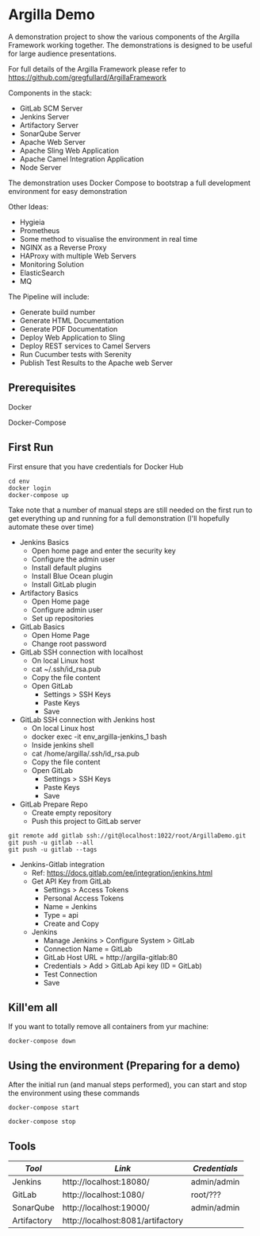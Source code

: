 # Argilla Demo
A demonstration project to show the various components of the Argilla Framework working together.
The demonstrations is designed to be useful for large audience presentations.

For full details of the Argilla Framework please refer to https://github.com/gregfullard/ArgillaFramework

Components in the stack:
* GitLab SCM Server
* Jenkins Server
* Artifactory Server
* SonarQube Server
* Apache Web Server
* Apache Sling Web Application
* Apache Camel Integration Application
* Node Server

The demonstration uses Docker Compose to bootstrap a full development environment for easy demonstration

Other Ideas:
* Hygieia
* Prometheus
* Some method to visualise the environment in real time
* NGINX as a Reverse Proxy
* HAProxy with multiple Web Servers
* Monitoring Solution
* ElasticSearch
* MQ

The Pipeline will include:
* Generate build number
* Generate HTML Documentation
* Generate PDF Documentation
* Deploy Web Application to Sling
* Deploy REST services to Camel Servers
* Run Cucumber tests with Serenity
* Publish Test Results to the Apache web Server

## Prerequisites
Docker

Docker-Compose

## First Run
First ensure that you have credentials for Docker Hub

```
cd env
docker login
docker-compose up
```

Take note that a number of manual steps are still needed on the first run to get everything
up and running for a full demonstration (I'll hopefully automate these over time)

* Jenkins Basics
     * Open home page and enter the security key
     * Configure the admin user
     * Install default plugins
     * Install Blue Ocean plugin
     * Install GitLab plugin
* Artifactory Basics
     * Open Home page
     * Configure admin user
     * Set up repositories
* GitLab Basics
     * Open Home Page
     * Change root password
* GitLab SSH connection with localhost
     * On local Linux host
     * cat ~/.ssh/id_rsa.pub
     * Copy the file content
     * Open GitLab
         * Settings > SSH Keys
         * Paste Keys
         * Save
* GitLab SSH connection with Jenkins host
     * On local Linux host
     * docker exec -it env_argilla-jenkins_1 bash
     * Inside jenkins shell
     * cat /home/argilla/.ssh/id_rsa.pub
     * Copy the file content
     * Open GitLab
         * Settings > SSH Keys
         * Paste Keys
         * Save     
* GitLab Prepare Repo  
     * Create empty repository
     * Push this project to GitLab server

```
git remote add gitlab ssh://git@localhost:1022/root/ArgillaDemo.git
git push -u gitlab --all
git push -u gitlab --tags
```

* Jenkins-Gitlab integration
     * Ref: https://docs.gitlab.com/ee/integration/jenkins.html
     * Get API Key from GitLab
         * Settings > Access Tokens
         * Personal Access Tokens
         * Name = Jenkins
         * Type = api
         * Create and Copy
     * Jenkins
         * Manage Jenkins > Configure System > GitLab
         * Connection Name = GitLab
         * GitLab Host URL = http://argilla-gitlab:80
         * Credentials > Add > GitLab Api key (ID = GitLab)
         * Test Connection
         * Save


## Kill'em all
If you want to totally remove all containers from yur machine:

```
docker-compose down
```

## Using the environment (Preparing for a demo)
After the initial run (and manual steps performed), you can start and stop the environment using these commands

```
docker-compose start
```

```
docker-compose stop
```

## Tools
| *Tool*        | *Link*                             | *Credentials*         |
| ------------- | ---------------------------------- | --------------------- |
| Jenkins       | http://localhost:18080/            | admin/admin           |
| GitLab        | http://localhost:1080/             | root/???       |
| SonarQube     | http://localhost:19000/            | admin/admin           |
| Artifactory   | http://localhost:8081/artifactory  |                       |
